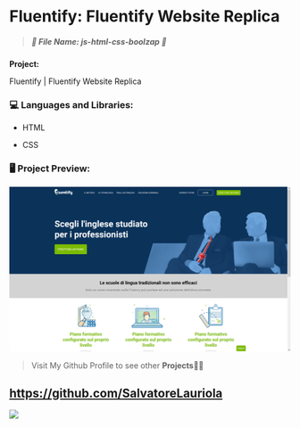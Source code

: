 # Fluentify: Fluentify Website Replica ## 

> 
>
> ##### *:open_file_folder: File Name*:  js-html-css-boolzap :open_file_folder:
>
> 



**Project:** 

Fluentify | Fluentify Website Replica

### :computer: Languages and Libraries:

* HTML

* CSS


### :desktop_computer: Project Preview:

![](img/screen.png)

> Visit My Github Profile to see other __Projects__:man_technologist:

## 	https://github.com/SalvatoreLauriola

![](https://avatars1.githubusercontent.com/u/61230779?s=460&u=e04ddc0800704e8d0cd38b21f5e6585e71f2f67c&v=4)
